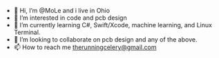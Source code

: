 - 👋 Hi, I’m @MoLe and i live in Ohio
- 👀 I’m interested in code and pcb design
- 🌱 I’m currently learning C#, Swift/Xcode, machine learning, and Linux Terminal.
- 💞️ I’m looking to collaborate on pcb design and any of the above.
- 📫 How to reach me therunningcelery@gmail.com



